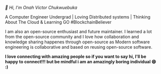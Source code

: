 <p><i>👋 Hi, I'm Onah Victor Chukwuebuka</i><p>
A Computer Engineer Undergrad | Loving Distributed systems | Thinking About The Cloud & Learning GO #BlockchainBeliever

I am also an open-source enthusiast and future maintainer. I learned a lot from the open-source community and I love how collaboration and knowledge sharing happenes through open-source as Modern software engineering is collaborative and based on reusing open-source software. 

<!-- <p align="center">
  <img width="400" height="300" src="https://github.com/abhisheknaiidu/abhisheknaiidu/raw/master/code.gif?raw=true" alt="">
</p>
 -->
<b>I love connecting with amazing people so if you want to say hi, I'll be happy to connect!!! but be mindful i am an amazingly boring individual 😄 :)</b>



